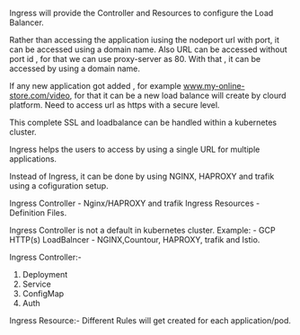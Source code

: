Ingress will provide the Controller
and Resources to configure the Load
Balancer.

Rather than accessing the application iusing the nodeport url with port, it can be 
accessed using a domain name. Also
URL can be accessed without port id , for that 
we can use proxy-server as 80. With that , it can be accessed
by using a domain name.

If any new application got added , for example
www.my-online-store.com/video, for that it can be 
a new load balance will create by clourd platform.
Need to access url as https with a secure level.

This complete SSL and loadbalance can be 
handled within a kubernetes cluster.

Ingress helps the users to access by using a single URL
for multiple applications.

Instead of Ingress, it can be done by using 
NGINX, HAPROXY and trafik using a cofiguration setup.

Ingress Controller - Nginx/HAPROXY and trafik
Ingress Resources - Definition Files.


Ingress Controller is not a default in kubernetes cluster.
Example: - GCP HTTP(s) LoadBalncer - NGINX,Countour, HAPROXY, trafik and Istio.


Ingress Controller:-
1. Deployment
2. Service
3. ConfigMap
4. Auth

Ingress Resource:-
Different Rules will get created for each
application/pod.
